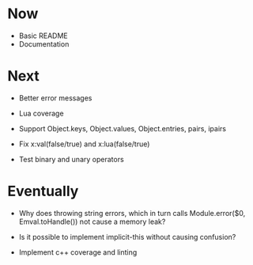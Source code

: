 # Now

- Basic README
- Documentation

# Next

- Better error messages
- Lua coverage

- Support Object.keys, Object.values,
  Object.entries, pairs, ipairs

- Fix x:val(false/true) and x:lua(false/true)

- Test binary and unary operators

# Eventually

- Why does throwing string errors, which in turn
  calls Module.error($0, Emval.toHandle(<str>))
  not cause a memory leak?

- Is it possible to implement implicit-this
  without causing confusion?

- Implement c++ coverage and linting
